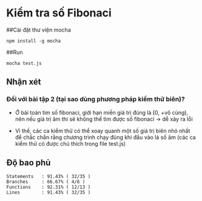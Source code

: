 # Kiểm tra số Fibonaci

##Cài đặt thư viện mocha
```
npm install -g mocha
```

##Run
```
mocha test.js
```

## Nhận xét
### Đối với bài tập 2 (tại sao dùng phương pháp kiểm thử biên)? 
- Ở bài toán tìm số fibonaci, giới hạn miền giá trị đúng là [0, +vô cùng), nên nếu giá trị âm thì sẽ không thể tìm được số fibonaci -> dễ xảy ra lỗi

- Vì thế, các ca kiểm thử có thể xoay quanh một số giá trị biên nhỏ nhất để chắc chắn rằng chương trình chạy đúng khi đầu vào là số âm (các ca kiểm thử có được chú thích trong file test.js)

## Độ bao phủ
```
Statements   : 91.43% ( 32/35 )
Branches     : 66.67% ( 4/6 )
Functions    : 92.31% ( 12/13 )
Lines        : 91.43% ( 32/35 )
```
